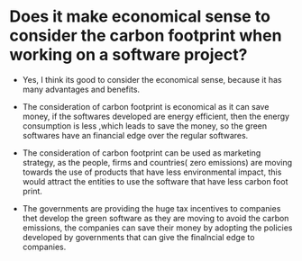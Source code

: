 # Does it make economical sense to consider the carbon footprint when working on a software project?

- Yes, I think its good to consider the economical sense, because it has many advantages and benefits.

- The consideration of carbon footprint is economical as it can save money, if the softwares developed are energy efficient, then the energy consumption is less ,which leads to save the  money, so the green softwares have an financial edge over the regular softwares.

- The consideration of carbon footprint can be used as marketing strategy, as the people, firms and countries( zero emissions) are moving towards the use of products that have less environmental impact, this would attract the entities to use the software that have less carbon foot print.

- The governments are providing the huge tax incentives to companies thet develop the green software as they are moving to avoid the carbon emissions, the companies can save their money by adopting the policies developed by governments that can give the finalncial edge to companies.

